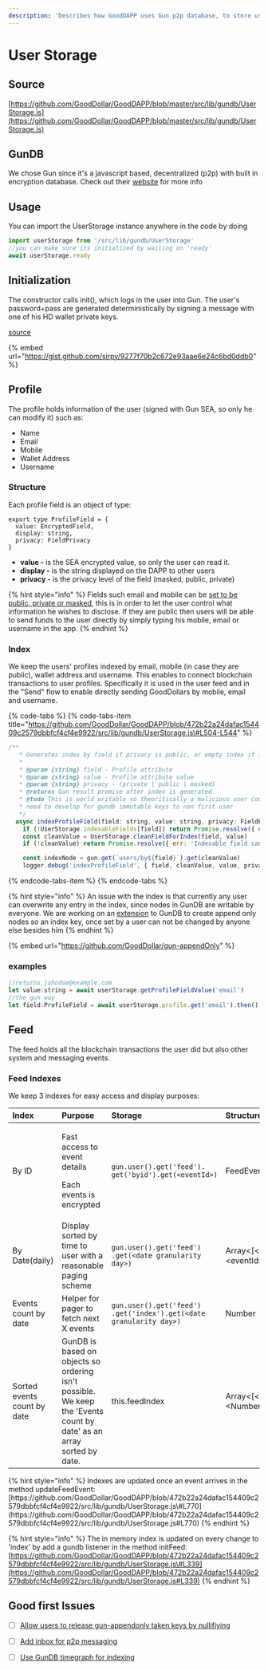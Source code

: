 ```yaml
---
description: 'Describes how GoodDAPP uses Gun p2p database, to store user owned data.'
---
```


# User Storage

## Source

[https://github.com/GoodDollar/GoodDAPP/blob/master/src/lib/gundb/UserStorage.js](https://github.com/GoodDollar/GoodDAPP/blob/master/src/lib/gundb/UserStorage.js)

## GunDB

We chose Gun since it's a javascript based, decentralized \(p2p\) with built in encryption database.
Check out their [website](https://gun.eco) for more info

## Usage

You can import the UserStorage instance anywhere in the code by doing

```javascript
import userStorage from '/src/lib/gundb/UserStorage'
//you can make sure its initialized by waiting on 'ready'
await userStorage.ready
```

## Initialization

The constructor calls init\(\), which logs in the user into Gun.
The user's password+pass are generated deterministically by signing a message with one of his HD wallet private keys.

[source](https://github.com/GoodDollar/GoodDAPP/blob/759529c05ab04085c75c76df1bb2eeaaaf6470f1/src/lib/gundb/UserStorage.js#L204-L211)

{% embed url="https://gist.github.com/sirpy/9277f70b2c672e93aae6e24c6bd0ddb0" %}

## Profile

The profile holds information of the user \(signed with Gun SEA, so only he can modify it\) such as:

* Name
* Email
* Mobile
* Wallet Address
* Username

### Structure

Each profile field is an object of type:


```text
export type ProfileField = {
  value: EncryptedField,
  display: string,
  privacy: FieldPrivacy
}
```

* **value -** is the SEA encrypted value, so only the user can read it.
* **display -** is the string displayed on the DAPP to other users
* **privacy -** is the privacy level of the field \(masked, public, private\)

{% hint style="info" %}
Fields such email and mobile can be [set to be public, private or masked](https://github.com/GoodDollar/GoodDAPP/blob/759529c05ab04085c75c76df1bb2eeaaaf6470f1/src/lib/gundb/UserStorage.js#L405-L450), this is in order to let the user control what information he wishes to disclose. If they are public then users will be able to send funds to the user directly by simply typing his mobile, email or username in the app.
{% endhint %}

### Index

We keep the users' profiles indexed by email, mobile \(in case they are public\), wallet address and username. This enables to connect blockchain transactions to user profiles. Specifically it is used in the user feed and in the "Send" flow to enable directly sending GoodDollars by mobile, email and username.

{% code-tabs %}
{% code-tabs-item title="https://github.com/GoodDollar/GoodDAPP/blob/472b22a24dafac154409c2579dbbfcf4cf4e9922/src/lib/gundb/UserStorage.js\#L504-L544" %}
```javascript
/**
   * Generates index by field if privacy is public, or empty index if it's not public
   *
   * @param {string} field - Profile attribute
   * @param {string} value - Profile attribute value
   * @param {string} privacy - (private | public | masked)
   * @returns Gun result promise after index is generated
   * @todo This is world writable so theoritically a malicious user could delete the indexes
   * need to develop for gundb immutable keys to non first user
   */
  async indexProfileField(field: string, value: string, privacy: FieldPrivacy): Promise<ACK> {
    if (!UserStorage.indexableFields[field]) return Promise.resolve({ err: 'Not indexable field', ok: 0 })
    const cleanValue = UserStorage.cleanFieldForIndex(field, value)
    if (!cleanValue) return Promise.resolve({ err: 'Indexable field cannot be null or empty', ok: 0 })

    const indexNode = gun.get(`users/by${field}`).get(cleanValue)
    logger.debug('indexProfileField', { field, cleanValue, value, privacy, indexNode })

```
{% endcode-tabs-item %}
{% endcode-tabs %}

{% hint style="info" %}
An issue with the index is that currently any user can overwrite any entry in the index, since nodes in GunDB are writable by everyone. We are working on an [extension](https://github.com/GoodDollar/gun-appendOnly) to GunDB to create append only nodes so an index key, once set by a user can not be changed by anyone else besides him
{% endhint %}

{% embed url="https://github.com/GoodDollar/gun-appendOnly" %}

### examples

```javascript
//returns johndoe@example.com
let value:string = await userStorage.getProfileFieldValue('email')
//the gun way
let field:ProfileField = await userStorage.profile.get('email').then()
```

## Feed

The feed holds all the blockchain transactions the user did but also other system and messaging events.

### Feed Indexes

We keep 3 indexes for easy access and display purposes:


<table>
  <thead>
    <tr>
      <th style="text-align:left">Index</th>
      <th style="text-align:left">Purpose</th>
      <th style="text-align:left">Storage</th>
      <th style="text-align:left">Structure</th>
    </tr>
  </thead>
  <tbody>
    <tr>
      <td style="text-align:left">By ID</td>
      <td style="text-align:left">
        <p>Fast access to event details</p>
        <p>Each events is encrypted</p>
      </td>
      <td style="text-align:left"><code>gun.user().get(&apos;feed&apos;).</code>
        <br /><code>get(&apos;byid&apos;).get(&lt;eventId&gt;)</code>
      </td>
      <td style="text-align:left">FeedEvent</td>
    </tr>
    <tr>
      <td style="text-align:left">By Date(daily)</td>
      <td style="text-align:left">Display sorted by time to user with a reasonable paging scheme</td>
      <td
      style="text-align:left"><code>gun.user().get(&apos;feed&apos;)<br />.get(&lt;date granularity day&gt;)</code>
        </td>
        <td style="text-align:left">Array&lt;[&lt;datetime&gt;,&lt;eventId&gt;]</td>
    </tr>
    <tr>
      <td style="text-align:left">Events count by date</td>
      <td style="text-align:left">Helper for pager to fetch next X events</td>
      <td style="text-align:left"><code>gun.user().get(&apos;feed&apos;)<br />.get(&apos;index&apos;).get(&lt;date granularity day&gt;)</code>
      </td>
      <td style="text-align:left">Number</td>
    </tr>
    <tr>
      <td style="text-align:left">Sorted events count by date</td>
      <td style="text-align:left">GunDB is based on objects so ordering isn&apos;t possible. We keep the
        &apos;Events count by date&apos; as an array sorted by date.</td>
      <td style="text-align:left">this.feedIndex</td>
      <td style="text-align:left">Array&lt;[&lt;day&gt;,&lt;Number&gt;]</td>
    </tr>
  </tbody>
</table>{% hint style="info" %}
Indexes are updated once an event arrives in the method updateFeedEvent:
[https://github.com/GoodDollar/GoodDAPP/blob/472b22a24dafac154409c2579dbbfcf4cf4e9922/src/lib/gundb/UserStorage.js\#L770](https://github.com/GoodDollar/GoodDAPP/blob/472b22a24dafac154409c2579dbbfcf4cf4e9922/src/lib/gundb/UserStorage.js#L770)
{% endhint %}

{% hint style="info" %}
The in memory index is updated on every change to 'index' by add a gundb listener in the method initFeed:
[https://github.com/GoodDollar/GoodDAPP/blob/472b22a24dafac154409c2579dbbfcf4cf4e9922/src/lib/gundb/UserStorage.js\#L339](https://github.com/GoodDollar/GoodDAPP/blob/472b22a24dafac154409c2579dbbfcf4cf4e9922/src/lib/gundb/UserStorage.js#L339)
{% endhint %}

## Good first Issues

* [ ] [Allow users to release gun-appendonly taken keys by nullifiying](https://github.com/GoodDollar/gun-appendOnly/issues/1)
* [ ] [Add inbox for p2p messaging](https://github.com/GoodDollar/GoodDAPP/issues/153)
* [ ] [Use GunDB timegraph for indexing ](https://github.com/GoodDollar/GoodDAPP/issues/154)

